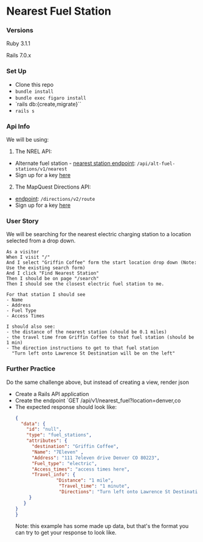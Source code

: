 # Nearest Fuel Station

### Versions

Ruby 3.1.1

Rails 7.0.x

### Set Up

- Clone this repo
- `bundle install`
- `bundle exec figaro install`
- `rails db:{create,migrate}``
- `rails s`

### Api Info

We will be using: 
1. The NREL API:
  * Alternate fuel station - [nearest station endpoint](https://developer.nrel.gov/docs/transportation/alt-fuel-stations-v1/nearest/): `/api/alt-fuel-stations/v1/nearest`
  * Sign up for a key [here](https://developer.nrel.gov/signup/)
2. The MapQuest Directions API:
  * [endpoint](https://developer.mapquest.com/documentation/directions-api/route/get/): `/directions/v2/route`
  * Sign up for a key [here](https://developer.mapquest.com/)

### User Story 

We will be searching for the nearest electric charging station to a location selected from a drop down.

```
As a visitor
When I visit "/"
And I select "Griffin Coffee" form the start location drop down (Note: Use the existing search form)
And I click "Find Nearest Station"
Then I should be on page "/search"
Then I should see the closest electric fuel station to me.

For that station I should see
- Name
- Address
- Fuel Type
- Access Times

I should also see:
- the distance of the nearest station (should be 0.1 miles)
- the travel time from Griffin Coffee to that fuel station (should be 1 min)
- The direction instructions to get to that fuel station
  "Turn left onto Lawrence St Destination will be on the left"
```


### Further Practice

Do the same challenge above, but instead of creating a view, render json
  * Create a Rails API application 
  * Create the endpoint `GET /api/v1/nearest_fuel?location=denver,co
  * The expected response should look like: 
    ```json 
    {
      "data": {
        "id": "null",
        "type": "fuel_stations",
        "attributes": {
          "destination": "Griffin Coffee",
          "Name": "7Eleven" ,
          "Address": "111 7eleven drive Denver CO 80223",
          "Fuel_type": "electric",
          "Access_times": "access times here",
          "Travel_info": {
                   "Distance": "1 mile",
                    "Travel_time": "1 minute",
                    "Directions": "Turn left onto Lawrence St Destination will be on the left"
         }
       }
    }
    }

    ```
    Note: this example has some made up data, but that's the format you can try to get your response to look like.


